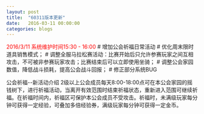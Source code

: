```yaml
---
layout: post
title:  "60311版本更新"
date:   2016-03-11 00:00:00
categories: blogs
---
```



<div class="post-content">
<p>
	<font color="red">2016/3/11 系统维护时间15:30 - 16:00</font>
	# 增加公会祈福日常活动
	# 优化周末限时道具销售模式；
	# 调整全服马拉松赛活动：比赛开始后只允许参赛玩家之间互相攻击，不可被非参赛玩家攻击；比赛结束后可以立即使用坐骑；
	# 调整公会家园数值，降低战斗损耗，提高公会战斗回报；
	# 修正部分系统BUG
</p>
<!--more-->
<p>
	公会祈福--新活动介绍
	2级以上公会成员每天8:00-18:00点可在本公会家园的摇钱树下，进行祈福活动，当离开有效范围时结束祈福状态，重新进入范围可继续祈福。在祈福时间内，祈福区可保护本公会成员不受攻击。祈福时，未满级玩家每分钟可获得一定经验，可叠加多倍经验券，满级玩家每分钟可获得一定金币。
	
</p>

</div>